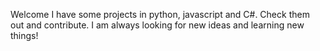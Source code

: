 Welcome
I have some projects in python, javascript and C#. Check them out and contribute. I am always looking for new ideas and learning new things!
